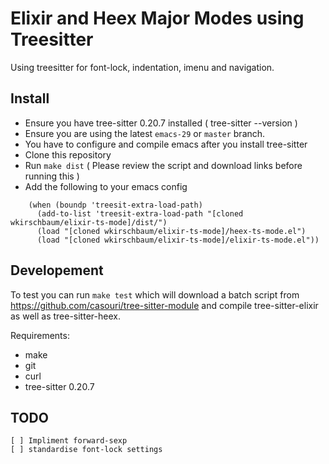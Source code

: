 # Elixir and Heex Major Modes using Treesitter

Using treesitter for font-lock, indentation, imenu and navigation.

## Install

- Ensure you have tree-sitter 0.20.7 installed ( tree-sitter --version )
- Ensure you are using the latest `emacs-29` or `master` branch.
- You have to configure and compile emacs after you install tree-sitter
- Clone this repository
- Run `make dist` ( Please review the script and download links before
  running this )
- Add the following to your emacs config

```elisp
    (when (boundp 'treesit-extra-load-path)
      (add-to-list 'treesit-extra-load-path "[cloned wkirschbaum/elixir-ts-mode]/dist/")
      (load "[cloned wkirschbaum/elixir-ts-mode]/heex-ts-mode.el")
      (load "[cloned wkirschbaum/elixir-ts-mode]/elixir-ts-mode.el"))
```

## Developement

To test you can run `make test` which will download a batch script
from https://github.com/casouri/tree-sitter-module and compile
tree-sitter-elixir as well as tree-sitter-heex. 

Requirements:

- make
- git
- curl
- tree-sitter 0.20.7

## TODO

    [ ] Impliment forward-sexp
    [ ] standardise font-lock settings
